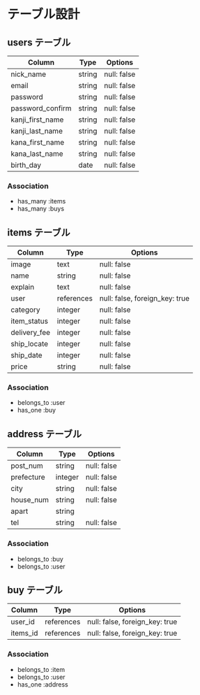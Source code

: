 # テーブル設計

## users テーブル

| Column            | Type    | Options     |
| ----------------- | ------- | ----------- |
| nick_name         | string  | null: false |
| email             | string  | null: false |
| password          | string  | null: false |
| password_confirm  | string  | null: false |
| kanji_first_name  | string  | null: false |
| kanji_last_name   | string  | null: false |
| kana_first_name   | string  | null: false |
| kana_last_name    | string  | null: false |
| birth_day         | date    | null: false |

### Association
- has_many :items
- has_many :buys

## items テーブル

| Column        | Type       | Options     |
| ------------- | ---------- | ----------- |
| image         | text       | null: false |
| name          | string     | null: false |
| explain       | text       | null: false |
| user          | references | null: false, foreign_key: true |
| category      | integer    | null: false |
| item_status   | integer    | null: false |
| delivery_fee  | integer    | null: false |
| ship_locate   | integer    | null: false |
| ship_date     | integer    | null: false |
| price         | string     | null: false |

### Association
- belongs_to :user
- has_one :buy

## address テーブル

| Column       | Type       | Options     |
| ------------ | ---------- | ----------- |
| post_num     | string     | null: false |
| prefecture   | integer    | null: false |
| city         | string     | null: false |
| house_num    | string     | null: false |
| apart        | string     |             |
| tel          | string     | null: false |

### Association

- belongs_to :buy
- belongs_to :user

## buy テーブル

| Column     | Type       | Options     |
| ---------- | ---------- | ----------- |
| user_id    | references | null: false, foreign_key: true |
| items_id   | references | null: false, foreign_key: true |

### Association

- belongs_to :item
- belongs_to :user
- has_one :address